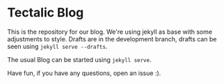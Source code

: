 # Tectalic Blog

This is the repository for our blog. We're using jekyll as base with some adjustments to style.
Drafts are in the development branch, drafts can be seen using `jekyll serve --drafts`.

The usual Blog can be started using `jekyll serve`.

Have fun, if you have any questions, open an issue :).
